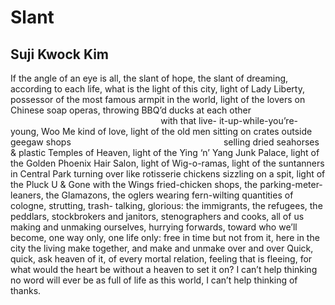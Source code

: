 # Slant
## Suji Kwock Kim
If the angle of an eye is all,
the slant of hope, the slant of dreaming, according to each life,
what is the light of this city,
light of Lady Liberty, possessor of the most famous armpit in the world,
light of the lovers on Chinese soap operas, throwing BBQ’d ducks at each other
                                                             with that live-
it-up-while-you’re-young, Woo Me kind of love,
light of the old men sitting on crates outside geegaw shops
                                                             selling dried
seahorses & plastic Temples of Heaven,
light of the Ying ‘n’ Yang Junk Palace,
light of the Golden Phoenix Hair Salon, light of Wig-o-ramas,
light of the suntanners in Central Park turning over like rotisserie chickens
sizzling on a spit,
light of the Pluck U & Gone with the Wings fried-chicken shops,
the parking-meter-leaners, the Glamazons,
the oglers wearing fern-wilting quantities of cologne, strutting, trash-
talking, glorious:
the immigrants, the refugees, the peddlars, stockbrokers and janitors,
stenographers and cooks,
all of us making and unmaking ourselves,
hurrying forwards, toward who we’ll become, one way only, one life only:
free in time but not from it,
here in the city the living make together, and make and unmake over and over
Quick, quick, ask heaven of it, of every mortal relation,
feeling that is fleeing,
for what would the heart be without a heaven to set it on?
I can’t help thinking no word will ever be as full of life as this world,
I can’t help thinking of thanks.